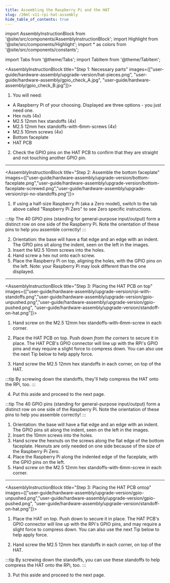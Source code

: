```yaml
---
title: Assembling the Raspberry Pi and the HAT
slug: /20ml-v11-rpi-hat-assembly
hide_table_of_contents: true
---
```


import AssemblyInstructionBlock from '@site/src/components/AssemblyInstructionBlock';
import Highlight from '@site/src/components/Highlight';
import * as colors from '@site/src/components/constants';

import Tabs from '@theme/Tabs';
import TabItem from '@theme/TabItem';


<AssemblyInstructionBlock title="Step 1: Necessary parts" images={["user-guide/hardware-assembly/upgrade-version/hat-pieces.png", "user-guide/hardware-assembly/gpio_check_A.jpg", "user-guide/hardware-assembly/gpio_check_B.jpg"]}>

1. You will need:
* A Raspberry Pi of your choosing. Displayed are three options - you just need one.
* <Highlight color={colors.blue}>Hex nuts (4x)</Highlight>
* <Highlight color={colors.red}>M2.5 12mm hex standoffs (4x)</Highlight>
* <Highlight color={colors.magenta}>M2.5 12mm hex standoffs-with-6mm-screws (4x)</Highlight>
* <Highlight color={colors.green}>M2.5 10mm screws (4x)</Highlight>
* <Highlight color={colors.orange}>Bottom faceplate</Highlight>
* <Highlight color={colors.teal}>HAT PCB</Highlight>


2. Check the GPIO pins on the <Highlight color={colors.teal}>HAT PCB</Highlight> to confirm that they are straight and not touching another GPIO pin.

</AssemblyInstructionBlock>

-----

<Tabs>
  <TabItem value="a_or_b" label="Raspberry Pi A or B instructions" default>


<AssemblyInstructionBlock title="Step 2: Assemble the bottom faceplate" images={["user-guide/hardware-assembly/upgrade-version/bottom-faceplate.png","user-guide/hardware-assembly/upgrade-version/bottom-faceplate-screwed.png","user-guide/hardware-assembly/upgrade-version/rpi-no-standoffs.png"]}>


1.  If using a half-size Raspberry Pi (aka a Zero model), switch to the tab above called "Raspberry Pi Zero" to see Zero specific instructions.

:::tip
The 40 GPIO pins (standing for general-purpose input/output) form a distinct row on one side of the Raspberry Pi. Note the orientation of these pins to help you assemble correctly!
:::

2.  Orientation: the base will have a flat edge and an edge with an indent. The GPIO pins sit along the <Highlight color={colors.blue}>indent</Highlight>, seen on the left in the images.
3.  Insert the <Highlight color={colors.red}>M2.5 10mm screws</Highlight> into the holes.
4.  Hand screw a <Highlight color={colors.magenta}>hex nut</Highlight> onto each screw.
5.  Place the Raspberry Pi on top, aligning the holes, with the <Highlight color={colors.green}>GPIO pins</Highlight> on the left. Note: your Raspberry Pi may look different than the one displayed.


</AssemblyInstructionBlock>

-----

<AssemblyInstructionBlock title="Step 3: Placing the HAT PCB on top" images={["user-guide/hardware-assembly/upgrade-version/rpi-with-standoffs.png","user-guide/hardware-assembly/upgrade-version/gpio-unpushed.png","user-guide/hardware-assembly/upgrade-version/gpio-pushed.png", "user-guide/hardware-assembly/upgrade-version/standoff-on-hat.png"]}>

1.  Hand screw on the <Highlight color={colors.blue}>M2.5 12mm hex standoffs-with-6mm-screw</Highlight> in each corner.
2.  Place the HAT PCB on top. <Highlight color={colors.red}>Push down *from the corners*</Highlight> to secure it in place. The HAT PCB's GPIO connector will line up with the RPi's GPIO pins and may require a slight force to compress down. You can also use the next Tip below to help apply force.

3.  Hand screw the <Highlight color={colors.green}>M2.5 12mm hex standoffs</Highlight> in each corner, on top of the HAT.

:::tip
By screwing down the standoffs, they'll help compress the HAT onto the RPi, too.
:::

4.  Put this aside and proceed to the next page.

</AssemblyInstructionBlock>



  </TabItem>
  <TabItem value="zero" label="Raspberry Pi Zero / Zero 2 instructions">
<AssemblyInstructionBlock title="Step 2: Assemble the bottom faceplate" images={["user-guide/hardware-assembly/upgrade-version/bottom-faceplate.png","user-guide/hardware-assembly/upgrade-version/hex-one-side.png","user-guide/hardware-assembly/upgrade-version/rpi-zero.png"]}>

:::tip
The 40 GPIO pins (standing for general-purpose input/output) form a distinct row on one side of the Raspberry Pi. Note the orientation of these pins to help you assemble correctly!
:::

1.  Orientation: the base will have a flat edge and an edge with an indent. The GPIO pins sit along the <Highlight color={colors.blue}>indent</Highlight>, seen on the left in the images.
2.  Insert the 10mm screws into the <Highlight color={colors.red}>holes</Highlight>.
3.  Hand screw the <Highlight color={colors.magenta}>hexnuts</Highlight> on the screws along the flat edge of the bottom faceplate. Hexnuts are only needed on one side because of the size of the Raspberry Pi Zero.
4.  Place the Raspberry Pi along the indented edge of the faceplate, with the <Highlight color={colors.green}>GPIO pins</Highlight> on the left.
5.  Hand screw on the <Highlight color={colors.blue}>M2.5 12mm hex standoffs-with-6mm-screw</Highlight> in each corner.

</AssemblyInstructionBlock>


-----

<AssemblyInstructionBlock title="Step 3: Placing the HAT PCB ontop" images={["user-guide/hardware-assembly/upgrade-version/gpio-unpushed.png","user-guide/hardware-assembly/upgrade-version/gpio-pushed.png", "user-guide/hardware-assembly/upgrade-version/standoff-on-hat.png"]}>

1.  Place the HAT on top. <Highlight color={colors.red}>Push down</Highlight> to secure it in place. The HAT PCB's GPIO connector will line up with the RPi's GPIO pins, and may require a slight force to compress down. You can also use the next Tip below to help apply force.

2.  Hand screw the <Highlight color={colors.green}>M2.5 12mm hex standoffs</Highlight> in each corner, on top of the HAT.

:::tip
By screwing down the standoffs, you can use these standoffs to help compress the HAT onto the RPi, too.
:::

3.  Put this aside and proceed to the next page.

</AssemblyInstructionBlock>

  </TabItem>
</Tabs>

